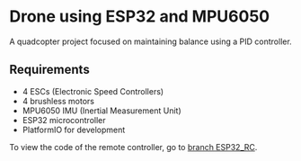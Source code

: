 # Drone using ESP32 and MPU6050

A quadcopter project focused on maintaining balance using a PID controller.

## Requirements

- 4 ESCs (Electronic Speed Controllers)
- 4 brushless motors
- MPU6050 IMU (Inertial Measurement Unit)
- ESP32 microcontroller
- PlatformIO for development

To view the code of the remote controller, go to [branch ESP32_RC](https://github.com/yourusername/yourrepository/tree/drone-branch).